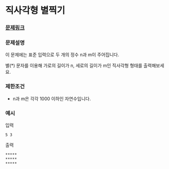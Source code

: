 # 직사각형 별찍기

### [문제링크](https://school.programmers.co.kr/learn/courses/30/lessons/12969)

<p>
 
### 문제설명
 <p>이 문제에는 표준 입력으로 두 개의 정수 n과 m이 주어집니다.
 <p> 별(*) 문자를 이용해 가로의 길이가 n, 세로의 길이가 m인 직사각형 형태를 출력해보세요.

### 제한조건
- n과 m은 각각 1000 이하인 자연수입니다.

### 예시
입력
```
5 3
```

출력
```
*****
*****
*****
```
